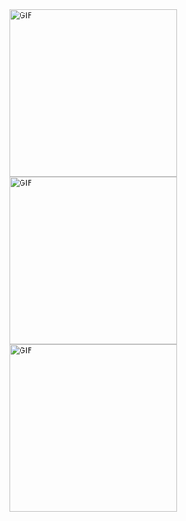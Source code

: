 
<a>
<img alt="GIF" src="https://cdn.discordapp.com/attachments/760585593263751188/760585640571306055/3.gif" width="300"/>
<img alt="GIF" src="https://cdn.discordapp.com/attachments/760585593263751188/760585640571306055/3.gif" width="300"/>
<img alt="GIF" src="https://cdn.discordapp.com/attachments/760585593263751188/760585640571306055/3.gif" width="300"/>
</a>
